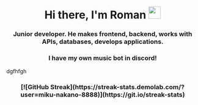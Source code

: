 <h1 align="center">Hi there, I'm Roman
<img src="https://github.com/blackcater/blackcater/raw/main/images/Hi.gif" height="32"/></h1>
<h3 align="center">Junior developer.
He makes frontend, backend, works with APIs, databases, develops applications.</h3>

<h3 align="center"> I have my own music bot in discord! </h3>
<div>dgfhfgh</div>
<h3 align="center"> [![GitHub Streak](https://streak-stats.demolab.com/?user=miku-nakano-8888)](https://git.io/streak-stats) </h3>
